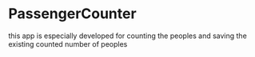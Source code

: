 # PassengerCounter
this app is especially developed for 
counting the peoples and saving
the existing counted number of peoples
